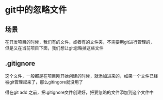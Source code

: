 # git中的忽略文件

## 场景

在开发项目的时候，我们有的文件，或者有的文件夹，不需要用git进行管理的，但是又在当前项目下面，我们想让git忽略掉这些文件


## .gitignore

这个文件，一般都是在项目刚开始创建的时候，就添加进来的，如果一个文件已经被git管理起来了，那么gitingore就没用了

得在git add 之前，把.gitignore文件创建好，把要忽略的文件添加到这个文件中